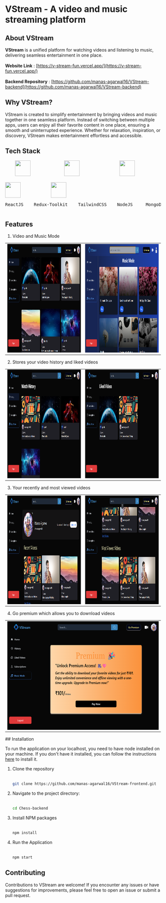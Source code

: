 # VStream - A video and music streaming platform

## About VStream
**VStream** is a unified platform for watching videos and listening to music, delivering seamless entertainment in one place.
</br>
</br>
**Website Link** : [https://v-stream-fun.vercel.app/](https://v-stream-fun.vercel.app/)
</br>
</br>
**Backend Repository** : [https://github.com/manas-agarwal16/VStream-backend](https://github.com/manas-agarwal16/VStream-backend)

## Why VStream?
VStream is created to simplify entertainment by bringing videos and music together in one seamless platform. Instead of switching between multiple apps, users can enjoy all their favorite content in one place, ensuring a smooth and uninterrupted experience. Whether for relaxation, inspiration, or discovery, VStream makes entertainment effortless and accessible.

## Tech Stack
<div style="display: flex; flex-wrap: wrap; gap: 20px;">
  &nbsp;&nbsp;&nbsp;
  <img src="https://upload.wikimedia.org/wikipedia/commons/a/a7/React-icon.svg" width="50" height="50" style="margin-right: 30px;" />
  &nbsp;&nbsp;&nbsp;&nbsp;&nbsp;&nbsp;&nbsp;&nbsp;&nbsp;&nbsp;
  <img src="https://www.svgrepo.com/show/303557/redux-logo.svg" width="50" height="50" style="margin-right: 30px;" />
  &nbsp;&nbsp;&nbsp;&nbsp;&nbsp;&nbsp;&nbsp;&nbsp;&nbsp;&nbsp;&nbsp;&nbsp;&nbsp;&nbsp;&nbsp;
  <img src="https://www.svgrepo.com/show/333609/tailwind-css.svg" width="50" height="50" style="margin-right: 30px;" />
  &nbsp;&nbsp;&nbsp;&nbsp;&nbsp;&nbsp;&nbsp;
  <img src="https://www.svgrepo.com/show/303360/nodejs-logo.svg" width="50" height="50" style="margin-right: 30px;" />
  &nbsp;&nbsp;&nbsp;&nbsp;&nbsp;&nbsp;&nbsp;
  <img src="https://www.svgrepo.com/show/331488/mongodb.svg" width="50" height="50" style="margin-right: 30px;" />
</div>
<div style="display: flex; flex-wrap: wrap; gap: 20px;">
 <pre>ReactJS    Redux-Toolkit    TailwindCSS    NodeJS     MongoDB</pre>
</div>

## Features
1. Video and Music Mode
<p align="center">
<table>
  <tr align="center">
    <td align="center"><img src="./src/assets/VHomeSS.png" width="500" height="350" /></td>
    <td align="center"> <img src="./src/assets/musicModeSS.png" width="500" height="350" /></td>
  </tr>
</table>
</p>

2. Stores your video history and liked videos
<p align="center">
<table>
  <tr align="center">
    <td align="center"><img src="./src/assets/watchHistorySS.png" width="500" height="350" /></td>
    <td align="center"><img src="./src/assets/likedVideos.png" width="500" height="350" /></td>
  </tr>
</table>
</p>

3. Your recently and most viewed videos
<p align="center">
<table>
  <tr align="center">
    <td align="center"><img src="./src/assets/profile1SS.png" width="500" height="350" /></td>
    <td align="center"><img src="./src/assets/profile2SS.png" width="500" height="350" /></td>
  </tr>
</table>
</p>

4. Go premium which allows you to download videos
<p align="center">
<table align="center">
  <tr align="center">
    <td align="center"><img src="./src/assets/premium.png" width="900" height="350" /></td>
  </tr>
</table>
</p>
## Installation

To run the application on your localhost, you need to have node installed on your machine. If you don't have it installed, you can follow the instructions [here](https://nodejs.org/en/download) to install it.

1. Clone the repository  
   </br>
   ```sh
   git clone https://github.com/manas-agarwal16/VStream-frontend.git
   ```
2. Navigate to the project directory:  
   </br>
   ```sh
   cd Chess-backend
   ```
3. Install NPM packages  
   </br>
   ```sh
   npm install
   ```
4. Run the Application  
   </br>
   ```js
   npm start
   ```

## Contributing
Contributions to VStream are welcome! If you encounter any issues or have suggestions for improvements, please feel free to open an issue or submit a pull request.

